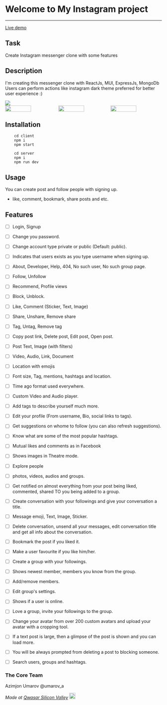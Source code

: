 # Welcome to My Instagram project
***

<a href="https://qwasar-instagram.netlify.app"> Live demo </a>

## Task
Create Instagram messenger clone with some features

## Description
I'm creating this messenger clone with ReactJs, MUI, ExpressJs, MongoDb
Users can perform actions like instagram
dark theme preferred for better user experience :)

<img src="https://i.ibb.co/SB9gb2j/Screen-Shot-2022-09-20-at-21-40-51.png"/>
<div style="display: flex;" >
	<img src="https://i.ibb.co/Tv8rSMh/Screen-Shot-2022-09-20-at-21-47-37.png" width="50%" align="left" />
	<img style="display: flex;" align="right"  src="https://i.ibb.co/wddmwDg/Screen-Shot-2022-09-20-at-21-48-06.png" width="50%"/>
	<img style="display: flex;" align="right"  src="https://i.ibb.co/nbXmC19/Screen-Shot-2022-09-23-at-23-38-14.png" width="50%"/>
</div>

## Installation
````
	cd client
	npm i
	npm start
````

````
	cd server
	npm i
	npm run dev
````

## Usage
You can create post and follow people with signing up.
- like, comment, bookmark, share posts and etc.

## Features
- [ ] Login, Signup

- [ ] Change you password.

- [ ] Change account type private or public (Default: public).

- [ ] Indicates that users exists as you type username when signing up.

- [ ] About, Developer, Help, 404, No such user, No such group page.

- [ ] Follow, Unfollow
- [ ] Recommend, Profile views
- [ ] Block, Unblock.

- [ ] Like, Comment (Sticker, Text, Image)
- [ ] Share, Unshare, Remove share
- [ ] Tag, Untag, Remove tag
- [ ] Copy post link, Delete post, Edit post, Open post.

- [ ] Post Text, Image (with filters)
- [ ] Video, Audio, Link, Document
- [ ] Location with emojis
- [ ] Font size, Tag, mentions, hashtags and location.

- [ ] Time ago format used everywhere.

- [ ] Custom Video and Audio player.

- [ ] Add tags to describe yourself much more.

- [ ] Edit your profile (From username, Bio, social links to tags).

- [ ] Get suggestions on whome to follow (you can also refresh suggestions).

- [ ] Know what are some of the most popular hashtags.

- [ ] Mutual likes and comments as in Facebook

- [ ] Shows images in Theatre mode.

- [ ] Explore people
- [ ] photos, videos, audios and groups.

- [ ] Get notified on almost everything from your post being liked, commented, shared TO you being added to a group.

- [ ] Create conversation with your followings and give your conversation a title.

- [ ] Message emoji, Text, Image, Sticker.

- [ ] Delete conversation, unsend all your messages, edit conversation title and get all info about the conversation.

- [ ] Bookmark the post if you liked it.

- [ ] Make a user favourite if you like him/her.

- [ ] Create a group with your followings.

- [ ] Shows newest member, members you know from the group.

- [ ] Add/remove members.

- [ ] Edit group's settings.

- [ ] Shows if a user is online.

- [ ] Love a group, invite your followings to the group.

- [ ] Change your avatar from over 200 custom avatars and upload your avatar with a cropping tool.

- [ ] If a text post is large, then a glimpse of the post is shown and you can load more.

- [ ] You will be always prompted from deleting a post to blocking someone.

- [ ] Search users, groups and hashtags.

### The Core Team
Azimjon Umarov
@umarov_a

<span><i>Made at <a href='https://qwasar.io'>Qwasar Silicon Valley</a></i></span>
<span><img alt='Qwasar Silicon Valley Logo' src='https://storage.googleapis.com/qwasar-public/qwasar-logo_50x50.png' width='20px'></span>

